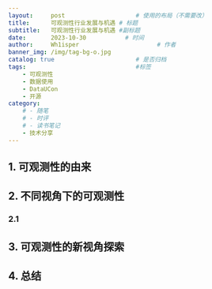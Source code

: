 ```yaml
---
layout:     post                    # 使用的布局（不需要改）
title:      可观测性行业发展与机遇	# 标题 
subtitle:   可观测性行业发展与机遇 #副标题
date:       2023-10-30           # 时间
author:     Wh1isper                      # 作者
banner_img: /img/tag-bg-o.jpg
catalog: true                       # 是否归档
tags:                               #标签
    - 可观测性
    - 数据使用
    - DataUCon
    - 开源
category:
    # - 随笔
    # - 时评
    # - 读书笔记
    - 技术分享
---
```


## 1. 可观测性的由来


## 2. 不同视角下的可观测性


### 2.1 


## 3. 可观测性的新视角探索


## 4. 总结